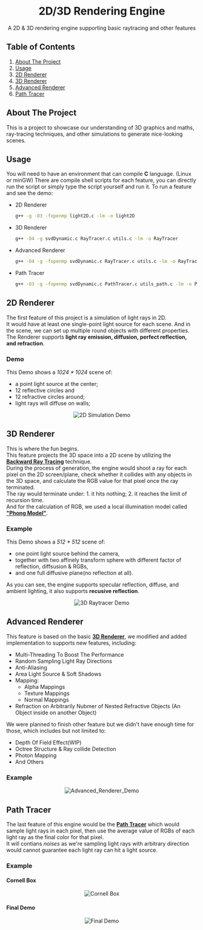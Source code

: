 <a name="readme-top"></a>
<div align="center">
  <h1 align="center">2D/3D Rendering Engine</h1>
  <p>
    A 2D & 3D rendering engine supporting basic raytracing and other features
  </p>
</div>

## Table of Contents</summary>
  <ol>
    <li><a href="#about-the-project">About The Project</a></li>
    <li><a href="#usage">Usage</a></li>
    <li><a href="#2d-renderer">2D Renderer</a></li>
    <li><a href="#3d-renderer">3D Renderer</a></li>
    <li><a href="#advanced-renderer">Advanced Renderer</a></li>
    <li><a href="#path-tracer">Path Tracer</a></li>
  </ol>

## About The Project
This is a project to showcase our understanding of 3D graphics and maths, ray-tracing techniques, and other simulations to generate nice-looking scenes. 

## Usage
You will need to have an environment that can compile **C** language. (Linux or minGW)
There are compile shell scripts for each feature, you can directly run the script or simply type the script yourself and run it.
To run a feature and see the demo:
* 2D Renderer
  ```sh
  g++ -g -O3 -fopenmp light2D.c -lm -o light2D
  ```
  
* 3D Renderer
  ```sh
  g++ -O4 -g svdDynamic.c RayTracer.c utils.c -lm -o RayTracer
  ```
  
* Advanced Renderer
  ```sh
  g++ -O4 -g -fopenmp svdDynamic.c RayTracer.c utils.c -lm -o RayTracer
  ```
  
* Path Tracer
  ```sh
  g++ -O3 -g -fopenmp svdDynamic.c PathTracer.c utils_path.c -lm -o PathTracer
  ```
  

## 2D Renderer

The first feature of this project is a simulation of light rays in 2D.  
It would have at least one single-point light source for each scene. And in the scene, we can set up multiple round objects with different properties.  
The Renderer supports **light ray emission, diffusion, perfect reflection, and refraction**.

### Demo
This Demo shows a *1024 * 1024* scene of:
  * a point light source at the center;
  * 12 reflective circles and
  * 12 refractive circles around;
  * light rays will diffuse on walls;  

<div align="center">

  ![2D Simulation Demo](https://github.com/TaihouAnF/Basic-Rendering-Engine/blob/main/Demo/light2D_output.png)

</div>

## 3D Renderer

This is where the fun begins.  
This feature projects the 3D space into a 2D scene by utilizing the [**Backward Ray Tracing**](https://en.wikipedia.org/wiki/Ray_tracing_(graphics)) technique.  
During the process of generation, the engine would shoot a ray for each pixel on the 2D screen/plane, check whether it collides with any objects in the 3D space, and calculate the RGB value for that pixel once the ray terminated.  
The ray would terminate under: 1. it hits nothing; 2. it reaches the limit of recursion time.  
And for the calculation of RGB, we used a local illumination model called [**"Phong Model"**](https://en.wikipedia.org/wiki/Phong_reflection_model).  

### Example
This Demo shows a *512 * 512* scene of:
* one point light source behind the camera,
* together with two affinely transform sphere with different factor of reflection, diffsusion & RGBs,
* and one full diffusive plane(no reflection at all).  

As you can see, the engine supports specular reflection, diffuse, and ambient lighting, it also supports **recusive reflection**.

<div align="center">
  
  ![3D Raytracer Demo](https://github.com/TaihouAnF/Basic-Rendering-Engine/blob/main/Demo/full.png)
  
</div>


## Advanced Renderer

This feature is based on the basic [**3D Renderer**](#3d-renderer), we modified and added implementation to supports new features, including:
  *  Multi-Threading To Boost The Performance
  *  Random Sampling Light Ray Directions
  *  Anti-Aliasing
  *  Area Light Source & Soft Shadows 
  *  Mapping:
      *  Alpha Mappings
      *  Texture Mappings
      *  Normal Mappings
  *  Refraction on Arbitrarily Nubmer of Nested Refractive Objects (An Object inside on another Object)  

We were planned to finish other feature but we didn't have enough time for those, which includes but not limited to:
  *  Depth Of Field Effect(WIP)
  *  Octree Structure & Ray collide Detection
  *  Photon Mapping
  *  And Others

### Example

<div align="center">

  ![Advanced_Renderer_Demo](https://github.com/TaihouAnF/Basic-Rendering-Engine/blob/main/Demo/Advanced.png)

</div>

## Path Tracer

The last feature of this engine would be the [**Path Tracer**](https://en.wikipedia.org/wiki/Path_tracing) which would sample light rays in each pixel, then use the average value of RGBs of each light ray as the final color for that pixel.  
It will contians *noises* as we're sampling light rays with arbitrary direction would cannot guarantee each light ray can hit a light source.

### Example

#### Cornell Box
<div align="center">

  ![Cornell Box](https://github.com/TaihouAnF/Basic-Rendering-Engine/blob/main/Demo/Cornell_IS_ES.png)
  
</div>

#### Final Demo
<div align="center">

  ![Final Demo](https://github.com/TaihouAnF/Basic-Rendering-Engine/blob/main/Demo/WE_HAVE_CONQUERED_CG.png)
  
</div>

